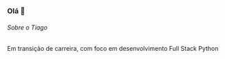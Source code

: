 ### Olá 👋

###### Sobre o Tiago
Em transição de carreira, com foco em desenvolvimento Full Stack Python


